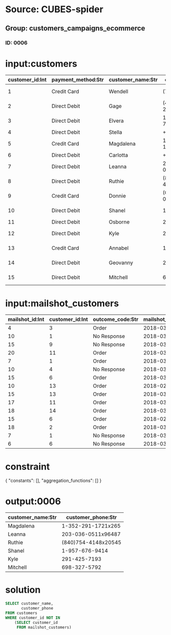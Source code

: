 # Source: CUBES-spider
## Group: customers_campaigns_ecommerce
### ID: 0006

# input:customers

| customer_id:Int | payment_method:Str | customer_name:Str | customer_phone:Str | customer_email:Str | customer_address:Str | customer_login:Str | customer_password:Str |
|---|---|---|---|---|---|---|---|
| 1 | Credit Card | Wendell | (773)971-9411x759 | rodriguez.nathanael@example.net | 618 Webster Stream Apt. 161 | nan | b4459ad261 |
| 2 | Direct Debit | Gage | (402)890-2603x6005 | stark.elna@example.net | 0260 Walker Trace | nan | 7905d7f1b1 |
| 3 | Direct Debit | Elvera | 1-878-600-7193x8180 | madyson.mclaughlin@example.org | 280 Landen Lake | nan | 0b9f651030 |
| 4 | Direct Debit | Stella | +43(3)1861877192 | kristina85@example.org | 5607 Ryann Canyon | nan | f64f0fd096 |
| 5 | Credit Card | Magdalena | 1-352-291-1721x265 | franecki.danial@example.com | 523 Mose Hills | nan | bdfdc8e91a |
| 6 | Direct Debit | Carlotta | +66(7)1491041398 | fstanton@example.net | 31932 Kailey Lodge | nan | a8467590fd |
| 7 | Direct Debit | Leanna | 203-036-0511x96487 | marc.schiller@example.com | 94105 Bahringer Oval Suite 178 | nan | 67e9037197 |
| 8 | Direct Debit | Ruthie | (840)754-4148x20545 | elva.mccullough@example.org | 5514 Ophelia Cliffs Apt. 266 | nan | 280160b7b3 |
| 9 | Credit Card | Donnie | (030)521-0681x0191 | saul30@example.net | 115 Farrell Squares Suite 599 | nan | 22dc8bfaf5 |
| 10 | Direct Debit | Shanel | 1-957-676-9414 | kheathcote@example.org | 80569 Crona Path Suite 165 | nan | d93857e0c2 |
| 11 | Direct Debit | Osborne | 232.171.7032 | vpowlowski@example.net | 509 Isabelle Route | nan | b00e35cc0a |
| 12 | Direct Debit | Kyle | 291-425-7193 | davis.rosamond@example.net | 056 Ibrahim Path Suite 669 | nan | 341f672c2c |
| 13 | Credit Card | Annabel | 100.220.3484 | yoshiko.balistreri@example.org | 56955 Desmond Lake Apt. 120 | nan | 9dc50bc5b6 |
| 14 | Direct Debit | Geovanny | 205.496.0690x53058 | jesus.robel@example.org | 0813 Carolina Bridge Suite 488 | nan | 49f32173a2 |
| 15 | Direct Debit | Mitchell | 698-327-5792 | princess75@example.com | 6735 Daron Lane Apt. 271 | nan | 791b1b3e64 |

# input:mailshot_customers

| mailshot_id:Int | customer_id:Int | outcome_code:Str | mailshot_customer_date:Str |
|---|---|---|---|
| 4 | 3 | Order | 2018-03-15 15:43:14 |
| 10 | 1 | No Response | 2018-03-04 13:06:55 |
| 15 | 9 | No Response | 2018-03-11 11:32:20 |
| 20 | 11 | Order | 2018-03-01 21:39:07 |
| 7 | 1 | Order | 2018-03-13 05:18:16 |
| 10 | 4 | No Response | 2018-03-15 04:05:08 |
| 15 | 6 | Order | 2018-03-06 21:21:38 |
| 10 | 13 | Order | 2018-02-26 02:17:16 |
| 15 | 13 | Order | 2018-03-07 11:19:43 |
| 17 | 11 | Order | 2018-03-05 20:48:13 |
| 18 | 14 | Order | 2018-03-14 01:08:29 |
| 15 | 6 | Order | 2018-02-27 20:51:37 |
| 18 | 2 | Order | 2018-03-20 23:40:02 |
| 7 | 1 | No Response | 2018-03-03 15:29:56 |
| 6 | 6 | No Response | 2018-03-05 17:35:24 |

# constraint

{
  "constants": [],
  "aggregation_functions": []
}

# output:0006

| customer_name:Str | customer_phone:Str |
|---|---|
| Magdalena | 1-352-291-1721x265 |
| Leanna | 203-036-0511x96487 |
| Ruthie | (840)754-4148x20545 |
| Shanel | 1-957-676-9414 |
| Kyle | 291-425-7193 |
| Mitchell | 698-327-5792 |

# solution

```sql
SELECT customer_name,
       customer_phone
FROM customers
WHERE customer_id NOT IN
    (SELECT customer_id
     FROM mailshot_customers)
```
